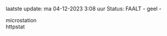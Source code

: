 laatste update: 
ma 04-12-2023  3:08   uur 
Status: FAALT - geel - 
<div class="service Y">microstation</div><div class="service Y">httpstat</div>
